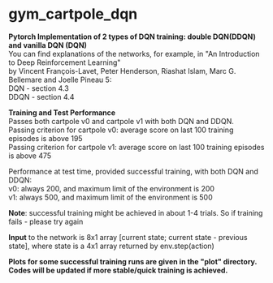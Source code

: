 # gym_cartpole_dqn
**Pytorch Implementation of 2 types of DQN training: double DQN(DDQN) and vanilla DQN (DQN)**  
You can find explanations of the networks, for example, in "An Introduction to Deep Reinforcement Learning"  
by Vincent François-Lavet, Peter Henderson, Riashat Islam, Marc G. Bellemare and Joelle Pineau 5:  
DQN - section 4.3  
DDQN - section 4.4

**Training and Test Performance**  
Passes both cartpole v0 and cartpole v1 with both DQN and DDQN.  
Passing criterion for cartpole v0: average score on last 100 training episodes is above 195  
Passing criterion for cartpole v1: average score on last 100 training episodes is above 475

Performance at test time, provided successful training, with both DQN and DDQN:  
v0: always 200, and maximum limit of the environment is 200  
v1: always 500, and maximum limit of the environment is 500

**Note**: successful training might be achieved in about 1-4 trials. So if training fails - please try again

**Input** to the network is 8x1 array [current state; current state - previous state], 
  where state is a 4x1 array returned by env.step(action)

**Plots for some successful training runs are given in the "plot" directory.  
Codes will be  updated if more stable/quick training is achieved.**
